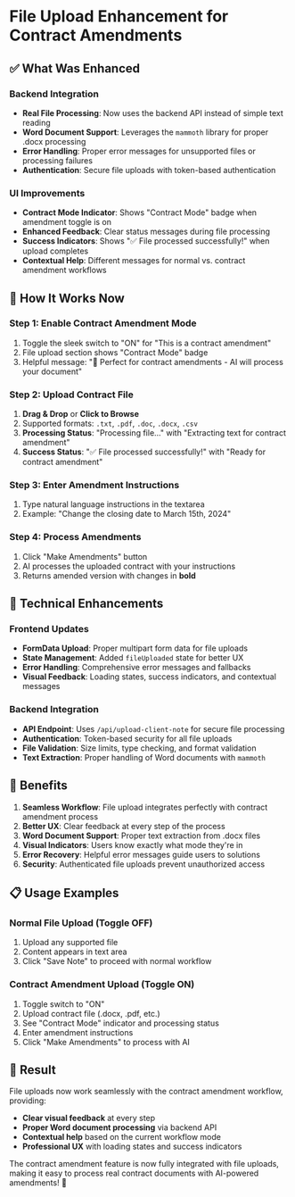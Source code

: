 # File Upload Enhancement for Contract Amendments

## ✅ **What Was Enhanced**

### **Backend Integration**
- **Real File Processing**: Now uses the backend API instead of simple text reading
- **Word Document Support**: Leverages the `mammoth` library for proper .docx processing
- **Error Handling**: Proper error messages for unsupported files or processing failures
- **Authentication**: Secure file uploads with token-based authentication

### **UI Improvements**
- **Contract Mode Indicator**: Shows "Contract Mode" badge when amendment toggle is on
- **Enhanced Feedback**: Clear status messages during file processing
- **Success Indicators**: Shows "✅ File processed successfully!" when upload completes
- **Contextual Help**: Different messages for normal vs. contract amendment workflows

## 🎯 **How It Works Now**

### **Step 1: Enable Contract Amendment Mode**
1. Toggle the sleek switch to "ON" for "This is a contract amendment"
2. File upload section shows "Contract Mode" badge
3. Helpful message: "📄 Perfect for contract amendments - AI will process your document"

### **Step 2: Upload Contract File**
1. **Drag & Drop** or **Click to Browse**
2. Supported formats: `.txt`, `.pdf`, `.doc`, `.docx`, `.csv`
3. **Processing Status**: "Processing file..." with "Extracting text for contract amendment"
4. **Success Status**: "✅ File processed successfully!" with "Ready for contract amendment"

### **Step 3: Enter Amendment Instructions**
1. Type natural language instructions in the textarea
2. Example: "Change the closing date to March 15th, 2024"

### **Step 4: Process Amendments**
1. Click "Make Amendments" button
2. AI processes the uploaded contract with your instructions
3. Returns amended version with changes in **bold**

## 🔧 **Technical Enhancements**

### **Frontend Updates**
- **FormData Upload**: Proper multipart form data for file uploads
- **State Management**: Added `fileUploaded` state for better UX
- **Error Handling**: Comprehensive error messages and fallbacks
- **Visual Feedback**: Loading states, success indicators, and contextual messages

### **Backend Integration**
- **API Endpoint**: Uses `/api/upload-client-note` for secure file processing
- **Authentication**: Token-based security for all file uploads
- **File Validation**: Size limits, type checking, and format validation
- **Text Extraction**: Proper handling of Word documents with `mammoth`

## 🚀 **Benefits**

1. **Seamless Workflow**: File upload integrates perfectly with contract amendment process
2. **Better UX**: Clear feedback at every step of the process
3. **Word Document Support**: Proper text extraction from .docx files
4. **Visual Indicators**: Users know exactly what mode they're in
5. **Error Recovery**: Helpful error messages guide users to solutions
6. **Security**: Authenticated file uploads prevent unauthorized access

## 📋 **Usage Examples**

### **Normal File Upload (Toggle OFF)**
1. Upload any supported file
2. Content appears in text area
3. Click "Save Note" to proceed with normal workflow

### **Contract Amendment Upload (Toggle ON)**
1. Toggle switch to "ON"
2. Upload contract file (.docx, .pdf, etc.)
3. See "Contract Mode" indicator and processing status
4. Enter amendment instructions
5. Click "Make Amendments" to process with AI

## 🎉 **Result**

File uploads now work seamlessly with the contract amendment workflow, providing:
- **Clear visual feedback** at every step
- **Proper Word document processing** via backend API
- **Contextual help** based on the current workflow mode
- **Professional UX** with loading states and success indicators

The contract amendment feature is now fully integrated with file uploads, making it easy to process real contract documents with AI-powered amendments! 🎯 